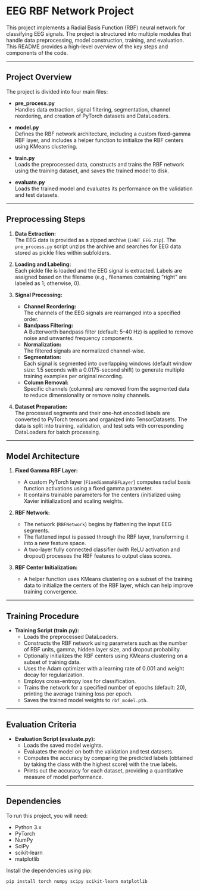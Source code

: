 # EEG RBF Network Project

This project implements a Radial Basis Function (RBF) neural network for classifying EEG signals. The project is structured into multiple modules that handle data preprocessing, model construction, training, and evaluation. This README provides a high-level overview of the key steps and components of the code.

---

## Project Overview

The project is divided into four main files:

- **pre_process.py**  
  Handles data extraction, signal filtering, segmentation, channel reordering, and creation of PyTorch datasets and DataLoaders.

- **model.py**  
  Defines the RBF network architecture, including a custom fixed-gamma RBF layer, and includes a helper function to initialize the RBF centers using KMeans clustering.

- **train.py**  
  Loads the preprocessed data, constructs and trains the RBF network using the training dataset, and saves the trained model to disk.

- **evaluate.py**  
  Loads the trained model and evaluates its performance on the validation and test datasets.

---

## Preprocessing Steps

1. **Data Extraction:**  
   The EEG data is provided as a zipped archive (`LHNT_EEG.zip`). The `pre_process.py` script unzips the archive and searches for EEG data stored as pickle files within subfolders.

2. **Loading and Labeling:**  
   Each pickle file is loaded and the EEG signal is extracted. Labels are assigned based on the filename (e.g., filenames containing "right" are labeled as 1; otherwise, 0).

3. **Signal Processing:**  
   - **Channel Reordering:**  
     The channels of the EEG signals are rearranged into a specified order.
   - **Bandpass Filtering:**  
     A Butterworth bandpass filter (default: 5–40 Hz) is applied to remove noise and unwanted frequency components.
   - **Normalization:**  
     The filtered signals are normalized channel-wise.
   - **Segmentation:**  
     Each signal is segmented into overlapping windows (default window size: 1.5 seconds with a 0.0175-second shift) to generate multiple training examples per original recording.
   - **Column Removal:**  
     Specific channels (columns) are removed from the segmented data to reduce dimensionality or remove noisy channels.

4. **Dataset Preparation:**  
   The processed segments and their one-hot encoded labels are converted to PyTorch tensors and organized into TensorDatasets. The data is split into training, validation, and test sets with corresponding DataLoaders for batch processing.

---

## Model Architecture

1. **Fixed Gamma RBF Layer:**  
   - A custom PyTorch layer (`FixedGammaRBFLayer`) computes radial basis function activations using a fixed gamma parameter.
   - It contains trainable parameters for the centers (initialized using Xavier initialization) and scaling weights.

2. **RBF Network:**  
   - The network (`RBFNetwork`) begins by flattening the input EEG segments.
   - The flattened input is passed through the RBF layer, transforming it into a new feature space.
   - A two-layer fully connected classifier (with ReLU activation and dropout) processes the RBF features to output class scores.

3. **RBF Center Initialization:**  
   - A helper function uses KMeans clustering on a subset of the training data to initialize the centers of the RBF layer, which can help improve training convergence.

---

## Training Procedure

- **Training Script (train.py):**  
  - Loads the preprocessed DataLoaders.
  - Constructs the RBF network using parameters such as the number of RBF units, gamma, hidden layer size, and dropout probability.
  - Optionally initializes the RBF centers using KMeans clustering on a subset of training data.
  - Uses the Adam optimizer with a learning rate of 0.001 and weight decay for regularization.
  - Employs cross-entropy loss for classification.
  - Trains the network for a specified number of epochs (default: 20), printing the average training loss per epoch.
  - Saves the trained model weights to `rbf_model.pth`.

---

## Evaluation Criteria

- **Evaluation Script (evaluate.py):**  
  - Loads the saved model weights.
  - Evaluates the model on both the validation and test datasets.
  - Computes the accuracy by comparing the predicted labels (obtained by taking the class with the highest score) with the true labels.
  - Prints out the accuracy for each dataset, providing a quantitative measure of model performance.

---

## Dependencies

To run this project, you will need:
- Python 3.x
- PyTorch
- NumPy
- SciPy
- scikit-learn
- matplotlib

Install the dependencies using pip:

```bash
pip install torch numpy scipy scikit-learn matplotlib
